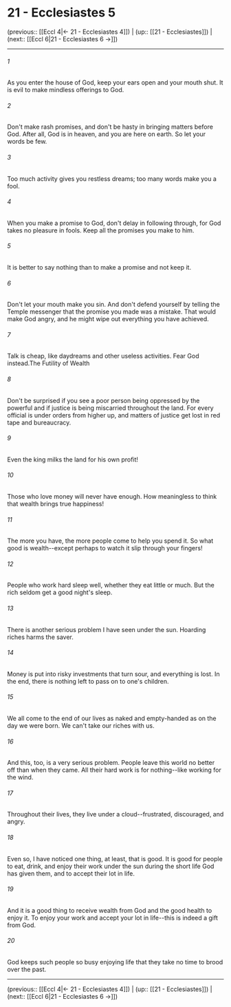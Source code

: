 # 21 - Ecclesiastes 5

(previous:: [[Eccl 4|← 21 - Ecclesiastes 4]]) | (up:: [[21 - Ecclesiastes]]) | (next:: [[Eccl 6|21 - Ecclesiastes 6 →]])

***


###### 1 
As you enter the house of God, keep your ears open and your mouth shut. It is evil to make mindless offerings to God. 

###### 2 
Don't make rash promises, and don't be hasty in bringing matters before God. After all, God is in heaven, and you are here on earth. So let your words be few. 

###### 3 
Too much activity gives you restless dreams; too many words make you a fool. 

###### 4 
When you make a promise to God, don't delay in following through, for God takes no pleasure in fools. Keep all the promises you make to him. 

###### 5 
It is better to say nothing than to make a promise and not keep it. 

###### 6 
Don't let your mouth make you sin. And don't defend yourself by telling the Temple messenger that the promise you made was a mistake. That would make God angry, and he might wipe out everything you have achieved. 

###### 7 
Talk is cheap, like daydreams and other useless activities. Fear God instead.The Futility of Wealth 

###### 8 
Don't be surprised if you see a poor person being oppressed by the powerful and if justice is being miscarried throughout the land. For every official is under orders from higher up, and matters of justice get lost in red tape and bureaucracy. 

###### 9 
Even the king milks the land for his own profit! 

###### 10 
Those who love money will never have enough. How meaningless to think that wealth brings true happiness! 

###### 11 
The more you have, the more people come to help you spend it. So what good is wealth--except perhaps to watch it slip through your fingers! 

###### 12 
People who work hard sleep well, whether they eat little or much. But the rich seldom get a good night's sleep. 

###### 13 
There is another serious problem I have seen under the sun. Hoarding riches harms the saver. 

###### 14 
Money is put into risky investments that turn sour, and everything is lost. In the end, there is nothing left to pass on to one's children. 

###### 15 
We all come to the end of our lives as naked and empty-handed as on the day we were born. We can't take our riches with us. 

###### 16 
And this, too, is a very serious problem. People leave this world no better off than when they came. All their hard work is for nothing--like working for the wind. 

###### 17 
Throughout their lives, they live under a cloud--frustrated, discouraged, and angry. 

###### 18 
Even so, I have noticed one thing, at least, that is good. It is good for people to eat, drink, and enjoy their work under the sun during the short life God has given them, and to accept their lot in life. 

###### 19 
And it is a good thing to receive wealth from God and the good health to enjoy it. To enjoy your work and accept your lot in life--this is indeed a gift from God. 

###### 20 
God keeps such people so busy enjoying life that they take no time to brood over the past.

***

(previous:: [[Eccl 4|← 21 - Ecclesiastes 4]]) | (up:: [[21 - Ecclesiastes]]) | (next:: [[Eccl 6|21 - Ecclesiastes 6 →]])
